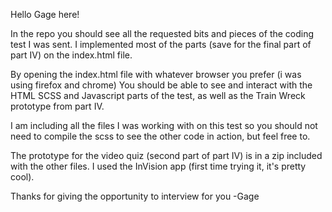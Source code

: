 Hello Gage here!

In the repo you should see all the requested bits and pieces of the coding test I was sent.
I implemented most of the parts (save for the final part of part IV) on the index.html file.

By opening the index.html file with whatever browser you prefer (i was using firefox and chrome)
You should be able to see and interact with the HTML SCSS and Javascript parts of the test, as well as the Train Wreck prototype from part IV.

I am including all the files I was working with on this test so you should not need to compile the scss to see the other code in action, but feel free to.

The prototype for the video quiz (second part of part IV) is in a zip included with the other files. I used the InVision app (first time trying it, it's pretty cool).

Thanks for giving the opportunity to interview for you
-Gage